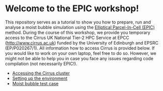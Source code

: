 # Welcome to the EPIC workshop!

This repository serves as a tutorial to show you how to prepare, run and analyse a moist bubble
simulation using the [Elliptical Parcel-In-Cell (EPIC)](https://doi.org/10.1016/j.jcpx.2023.100136)
method. During the course of this workshop, we provide you temporary access to the
Cirrus UK National Tier-2 HPC Service at EPCC (http://www.cirrus.ac.uk) funded by the University of 
Edinburgh and EPSRC (EP/P020267/1). All information how to access Cirrus is provided below.
If you would like to work on your own laptop, feel free to do so. However, we might not be able to
help you in case you face any issues regarding code compilation (not necessarily EPIC!).

- [Accessing the Cirrus cluster](sites/01-cluster_access.md)
- [Setting up the environment](sites/02-setup_environment.md)
- [Moist bubble test case](sites/03-moist_bubble.md)
